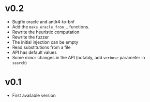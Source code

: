 # v0.2
- Bugfix oracle and antlr4-to-bnf
- Add the `make_oracle_from_…` functions.
- Rewrite the heuristic computation
- Rewrite the fuzzer
- The initial injection can be empty
- Read substitutions from a file
- API has default values
- Some minor changes in the API (notably, add `verbose` parameter in `search`)

# v0.1
- First available version
